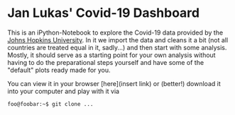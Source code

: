 # Jan Lukas' Covid-19 Dashboard

This is an iPython-Notebook to explore the Covid-19 data provided by the
[Johns Hopkins University](https://github.com/CSSEGISandData/COVID-19).
In it we import the data and cleans it a bit (not all countries are treated
equal in it, sadly...) and then start with some analysis. Mostly, it should
serve as a starting point for your own analysis without having to do the
preparational steps yourself and have some of the "default" plots ready made
for you.

You can view it in your browser [here](insert link) or (better!) download
it into your computer and play with it via 
```console
foo@foobar:~$ git clone ...
```
